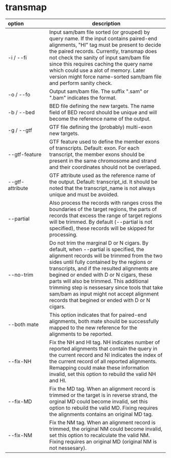 transmap
====
 | option&nbsp;&nbsp;&nbsp;&nbsp;&nbsp;&nbsp;&nbsp;&nbsp;&nbsp;&nbsp;&nbsp;&nbsp;&nbsp;&nbsp;&nbsp; | description
 ---- | ---- 
 -i / --fi | Input sam/bam file sorted (or grouped) by query name. If the input contains paired-end alignments, "HI" tag must be present to decide the paired records. Currently, transmap does not check the sanity of input sam/bam file since this requires caching the query name which could use a alot of memory. Later version might force name-sorted sam/bam file and perform sanity check.
-o / --fo | Output sam/bam file. The suffix ".sam" or ".bam" indicates the format.
-b / --bed | BED file defining the new targets. The name field of BED record should be unique and will become the reference name of the output.
-g / --gtf | GTF file defining the (probably) multi-exon new targets.
--gtf-feature | GTF feature used to define the member exons of transcripts. Default: exon. For each transcript, the member exons should be present in the same chromosome and strand and their coordinates should not be overlaped.
--gtf-attribute | GTF attribute used as the reference name of the output. Default: transcript_id. It should be noted that the transcript_name is not always unique and must be avoided.
--partial | Also process the records with ranges cross the boundaries of the target regions, the parts of records that excess the range of target regions will be trimmed. By default (--partial is not specified), these records will be skipped for processing.
--no-trim | Do not trim the marginal D or N cigars. By default, when --partial is specified, the alignment records will be trimmed from the two sides until fully contained by the regions or transcripts, and if the resulted alignments are begined or ended with D or N cigars, these parts will also be trimmed. This additional trimming step is nessesary since tools that take sam/bam as input might not accept alignment records that begined or ended with D or N cigars. 
--both mate |  This option indicates that for paired-end alignments, both mate should be successfully mapped to the new reference for the alignments to be reported.
--fix-NH | Fix the NH and HI tag. NH indicates number of reported alignments that contain the query in the current record and NI indicates the index of the current record of all reported alignments. Remapping  could make these information invalid, set this option to rebuild the valid NH and HI.
--fix-MD | Fix the MD tag. When an alignment record is trimmed or the target is in reverse strand, the orginal MD could become invalid, set this option to rebuild the valid MD. Fixing requires the alignments contains an original MD tag.
--fix-NM | Fix the NM tag. When an alignment record is trimmed, the original NM could become invalid, set this option to recalculate the valid NM. Fixing requires an original MD (original NM is not nessesary).
